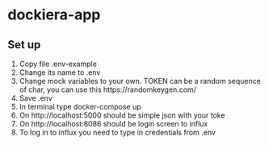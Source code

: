 # dockiera-app

## Set up
<ol>
  <li>Copy file .env-example</li>
  <li>Change its name to .env</li>
  <li>Change mock variables to your own. TOKEN can be a random sequence of char, you can use this https://randomkeygen.com/</li>
  <li>Save .env</li>
  <li>In terminal type docker-compose up</li>
  <li>On http://localhost:5000 should be simple json with your toke</li>
  <li>On http://localhost:8086 should be login screen to influx</li>
  <li>To log in to influx you need to type in credentials from .env</li>
</ol>
